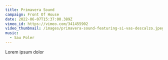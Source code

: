 ```yaml
---
title: Primavera Sound
campaign: Front Of House
date: 2022-06-07T15:37:00.389Z
vimeo_id: https://vimeo.com/341455902
video_thumbnail: /images/primavera-sound-featuring-si-vas-descalzo.jpeg
music:
  - Sau Poler
---
```

Lorem ipsum dolor